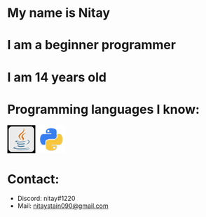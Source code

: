 # My name is Nitay 

# I am a beginner programmer

# I am 14 years old

# Programming languages I know: 
![Java](https://github.com/virtuallllll/text/blob/main/java.png)
![Python](https://github.com/virtuallllll/text/blob/main/python.png)

# Contact: 

- Discord: nitay#1220
- Mail: nitaystain090@gmail.com

